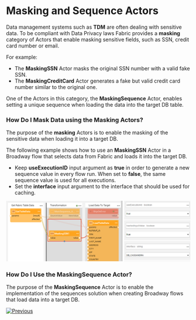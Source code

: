 # Masking and Sequence Actors

Data management systems such as **TDM** are often dealing with sensitive data. To be compliant with Data Privacy laws Fabric provides a **masking** category of Actors that enable masking  sensitive fields, such as SSN, credit card number or email. 

For example: 

* The **MaskingSSN** Actor masks the original SSN number with a valid fake SSN.
* The **MaskingCreditCard** Actor generates a fake but valid credit card number similar to the original one.

One of the Actors in this category,  the **MaskingSequence** Actor, enables setting a unique sequence when loading the data into the target DB table.

<!--[Click for more information about TDM7 implementation]().  TBD !!!-->

### How Do I Mask Data using  the Masking Actors?

The purpose of the **masking** Actors is to enable the masking of the sensitive data when loading it into a target DB.

The following example shows how to use an **MaskingSSN** Actor in a Broadway flow that selects data from Fabric and loads it into the target DB. 

* Keep **useExecutionID** input argument as **true** in order to generate a new sequence value in every flow run. When set to **false**, the same sequence value is used for all executions.
* Set the **interface** input argument to the interface that should be used for caching. 

![image](../images/99_actors_07_1.PNG)

### How Do I Use the MaskingSequence Actor?

The purpose of the **MaskingSequence** Actor is to enable the implementation of the sequences solution when creating Broadway flows that load data into a target DB.























[![Previous](/articles/images/Previous.png)](06_error_handling_actors.md)